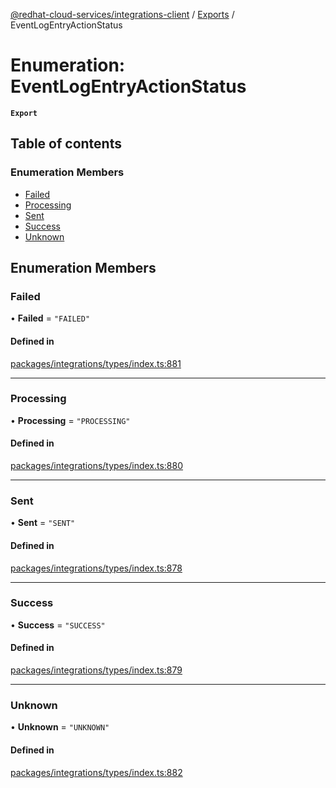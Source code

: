 [@redhat-cloud-services/integrations-client](../README.md) / [Exports](../modules.md) / EventLogEntryActionStatus

# Enumeration: EventLogEntryActionStatus

**`Export`**

## Table of contents

### Enumeration Members

- [Failed](EventLogEntryActionStatus.md#failed)
- [Processing](EventLogEntryActionStatus.md#processing)
- [Sent](EventLogEntryActionStatus.md#sent)
- [Success](EventLogEntryActionStatus.md#success)
- [Unknown](EventLogEntryActionStatus.md#unknown)

## Enumeration Members

### Failed

• **Failed** = ``"FAILED"``

#### Defined in

[packages/integrations/types/index.ts:881](https://github.com/RedHatInsights/javascript-clients/blob/master/packages/integrations/types/index.ts#L881)

___

### Processing

• **Processing** = ``"PROCESSING"``

#### Defined in

[packages/integrations/types/index.ts:880](https://github.com/RedHatInsights/javascript-clients/blob/master/packages/integrations/types/index.ts#L880)

___

### Sent

• **Sent** = ``"SENT"``

#### Defined in

[packages/integrations/types/index.ts:878](https://github.com/RedHatInsights/javascript-clients/blob/master/packages/integrations/types/index.ts#L878)

___

### Success

• **Success** = ``"SUCCESS"``

#### Defined in

[packages/integrations/types/index.ts:879](https://github.com/RedHatInsights/javascript-clients/blob/master/packages/integrations/types/index.ts#L879)

___

### Unknown

• **Unknown** = ``"UNKNOWN"``

#### Defined in

[packages/integrations/types/index.ts:882](https://github.com/RedHatInsights/javascript-clients/blob/master/packages/integrations/types/index.ts#L882)
